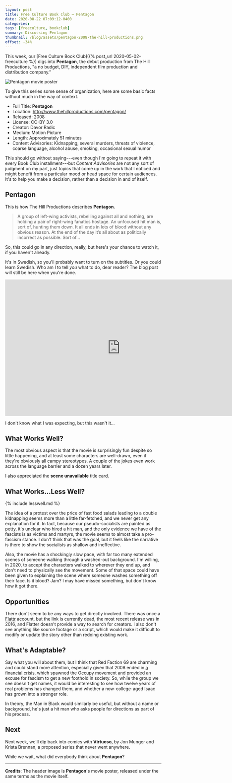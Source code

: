 ```yaml
---
layout: post
title: Free Culture Book Club — Pentagon
date: 2020-08-22 07:09:12-0400
categories:
tags: [freeculture, bookclub]
summary: Discussing Pentagon
thumbnail: /blog/assets/pentagon-2008-the-hill-productions.png
offset: -34%
---
```


This week, our [Free Culture Book Club]({% post_url 2020-05-02-freeculture %}) digs into **Pentagon**, the debut production from The Hill Productions, "a no budget, DIY, independent film production and distribution company."

![Pentagon movie poster](/blog/assets/pentagon-2008-the-hill-productions.png "Pentagon movie poster")

To give this series some sense of organization, here are some basic facts without much in the way of context.

 * Full Title:  **Pentagon**
 * Location:  <http://www.thehillproductions.com/pentagon/>
 * Released:  2008
 * License:  CC-BY 3.0
 * Creator:  Davor Radic
 * Medium:  Motion Picture
 * Length:  Approximately 51 minutes
 * Content Advisories:  Kidnapping, several murders, threats of violence, coarse language, alcohol abuse, smoking, occasional sexual humor

This should go without saying---even though I'm going to repeat it with every Book Club installment---but *Content Advisories* are not any sort of judgment on my part, just topics that come up in the work that I noticed and might benefit from a particular mood or head space for certain audiences.  It's to help you make a decision, rather than a decision in and of itself.

## Pentagon

This is how The Hill Productions describes **Pentagon**.

 >  A group of left-wing activists, rebelling against all and nothing, are holding a pair of right-wing fanatics hostage. An unfocused hit man is, sort of, hunting them down. It all ends in lots of blood without any obvious reason. At the end of the day it’s all about as politically incorrect as possible. Sort of...

So, this could go in any direction, really, but here's your chance to watch it, if you haven't already.

It's in Swedish, so you'll probably want to turn on the subtitles.  Or you could learn Swedish.  Who am I to tell *you* what to do, dear reader?  The blog post will still be here when you're done.

<iframe
  src="https://archive.org/embed/Pentagon_615/Pentagon.2008.enSubs-correct.ogv"
  width="740"
  height="440"
  frameborder="0"
  webkitallowfullscreen="true"
  mozallowfullscreen="true"
  allowfullscreen
>
</iframe>

I don't know what I was expecting, but this wasn't it...

## What Works Well?

The most obvious aspect is that the movie is surprisingly fun despite so little happening, and at least some characters are well-drawn, even if they're obviously all campy stereotypes.  A couple of the jokes even work across the language barrier and a dozen years later.

I also appreciated the **scene unavailable** title card.

## What Works...Less Well?

{% include lesswell.md %}

The idea of a protest over the price of fast food salads leading to a double kidnapping seems more than a little far-fetched, and we never get any explanation for it.  In fact, because our pseudo-socialists are painted as petty, it's unclear who hired a hit man, and the only evidence we have of the fascists is as victims and martyrs, the movie seems to almost take a pro-fascism stance.  I don't think that was the goal, but it feels like the narrative is there to show the socialists as shallow and ineffective.

Also, the movie has a shockingly slow pace, with far too many extended scenes of someone walking through a washed-out background.  I'm willing, in 2020, to accept the characters walked to wherever they end up, and don't need to physically see the movement.  Some of that space could have been given to explaining the scene where someone washes something off their face.  Is it blood?  Jam?  I may have missed something, but don't know how it got there.

## Opportunities

There don't seem to be any ways to get directly involved.  There was once a [Flattr](https://flattr.com/) account, but the link is currently dead, the most recent release was in 2016, and Flatter doesn't provide a way to search for creators.  I also don't see anything like source footage or a script, which would make it difficult to modify or update the story other than redoing existing work.

## What's Adaptable?

Say what you will about them, but I think that Red Faction 69 are charming and could stand more attention, especially given that 2008 ended in [a financial crisis](https://en.wikipedia.org/wiki/Financial_crisis_of_2007%E2%80%932008), which spawned the [Occupy movement](https://en.wikipedia.org/wiki/Occupy_movement) and provided an excuse for fascism to get a new foothold in society.  So, while the group we see doesn't get names, it would be interesting to see how twelve years of real problems has changed them, and whether a now-college-aged Isaac has grown into a stronger role.

In theory, the Man in Black would similarly be useful, but without a name or background, he's just a hit man who asks people for directions as part of his process.

## Next

Next week, we'll dip back into comics with **Virtuoso**, by Jon Munger and Krista Brennan, a proposed series that never went anywhere.

While we wait, what did everybody think about **Pentagon**?

* * *

**Credits**:  The header image is **Pentagon**'s movie poster, released under the same terms as the movie itself.
